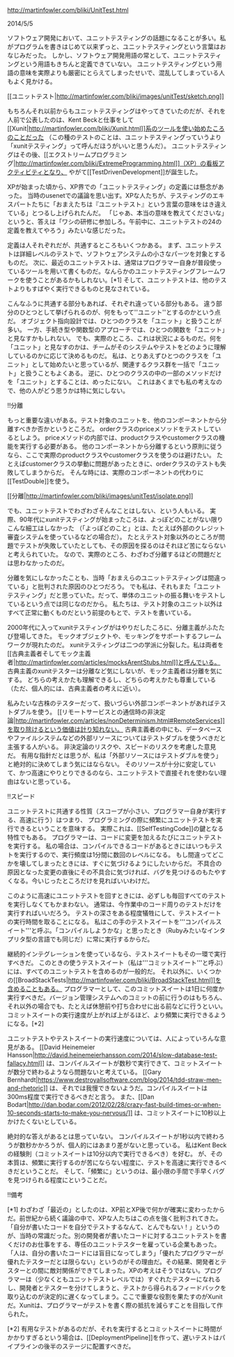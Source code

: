 http://martinfowler.com/bliki/UnitTest.html

2014/5/5

ソフトウェア開発において、ユニットテスティングの話題になることが多い。私がプログラムを書きはじめて以来ずっと、ユニットテスティングという言葉はおなじみだった。
しかし、ソフトウェア開発用語の常として、ユニットテスティングという用語もきちんと定義できていない。
ユニットテスティングという用語の意味を実際よりも厳密にとらえてしまったせいで、混乱してしまっている人もよく見かける。

[[ユニットテスト|http://martinfowler.com/bliki/images/unitTest/sketch.png]]

もちろんそれ以前からもユニットテスティングはやってきていたのだが、それを人前で公表したのは、Kent Beckと仕事をして
[[Xunit|http://martinfowler.com/bliki/Xunit.html]]系のツールを使い始めたころのことだった
（この種のテストのことは、ユニットテスティングっていうより「xunitテスティング」って呼んだほうがいいと思うんだ）。
ユニットテスティングはその後、[[エクストリームプログラミング|http://martinfowler.com/bliki/ExtremeProgramming.html]]（XP）の看板アクティビティとなり、
やがて[[TestDrivenDevelopment]]が誕生した。

XPが始まった頃から、XP界での「ユニットテスティング」の定義には懸念があった。
当時のusenetでの議論を思い出す。XPな人たちが、テスティングのエキスパートたちに「おまえたちは『ユニットテスト』という言葉の意味をはき違えている」とつるし上げられたんだ。
「じゃあ、本当の意味を教えてくださいな」というと、答えは「ワシの研修に参加しろ。午前中に、ユニットテストの24の定義を教えてやろう」みたいな感じだった。

定義は人それぞれだが、共通するところもいくつかある。
まず、ユニットテストは詳細レベルのテストで、ソフトウェアシステムの小さなパーツを対象とするものだ。
次に、最近のユニットテストは、通常はプログラマー自身が普段使っているツールを用いて書くものだ。なんらかのユニットテスティングフレームワークを使うことがあるかもしれない。[*1]
そして、ユニットテストは、他のテストよりもすばやく実行できるものと見なされている。

こんなふうに共通する部分もあれば、それぞれ違っている部分もある。
違う部分のひとつとして挙げられるのが、何をもって''ユニット''とするのかという点だ。
オブジェクト指向設計では、ひとつのクラスを「ユニット」と扱うことが多い。
一方、手続き型や関数型のアプローチでは、ひとつの関数を「ユニット」と見なすかもしれない。
でも、実際のところ、これは状況によるものだ。何を「ユニット」と見なすのかは、チームがそのシステムやテストをどのように理解しているのかに応じて決めるものだ。
私は、とりあえずひとつのクラスを「ユニット」として始めたいと思っているが、関連するクラス群を一括で「ユニット」と扱うこともよくある。
逆に、ひとつのクラスの中の一部のメソッドだけを「ユニット」とすることは、めったにない。
これはあくまでも私の考えなので、他の人がどう思うかは特に気にしない。

!!分離

もっと重要な違いがある。テスト対象のユニットを、他のコンポーネントから分離すべきか否かというところだ。
orderクラスのpriceメソッドをテストしているとしよう。
priceメソッドの内部では、productクラスやcustomerクラスの機能を実行する必要がある。
他のコンポーネントから分離するという原則に従うなら、ここで実際のproductクラスやcustomerクラスを使うのは避けたい。
たとえばcustomerクラスの挙動に問題があったときに、orderクラスのテストも失敗してしまうからだ。
そんな時には、実際のコンポーネントの代わりに[[TestDouble]]を使う。

[[分離|http://martinfowler.com/bliki/images/unitTest/isolate.png]]

でも、ユニットテストでわざわざそんなことはしない、という人もいる。
実際、90年代にxunitテスティングが始まったころは、よっぽどのことがない限りこんな細工はしなかった
（「よっぽどのこと」とは、たとえば外部のクレジット審査システムを使っているなどの場合だ）。
たとえテスト対象以外のところが問題でテストが失敗していたとしても、その原因を探るのはそれほど苦にならないと考えられていた。
なので、実際のところ、わざわざ分離するほどの問題だとは思わなかったのだ。

分離を気にしなかったことも、当時「おまえらのユニットテスティングは間違っている」と批判された原因のひとつだろう。
でも私は、それもまた「ユニットテスティング」だと思っていた。だって、単体のユニットの振る舞いをテストしているという点では同じなのだから。
私たちは、テスト対象のユニット以外はすべて正常に動くものだという前提のもとで、テストを書いている。

2000年代に入ってxunitテスティングがはやりだしたころに、分離主義がふたたび登場してきた。
モックオブジェクトや、モッキングをサポートするフレームワークが現れたのだ。
xunitテスティングは二つの学派に分裂した。私は両者を[[古典主義者そしてモック主義者|http://martinfowler.com/articles/mocksArentStubs.html]]と呼んでいる。
古典主義のxunitテスターは分離など気にしないが、モック主義者は分離を気にする。
どちらの考えかたも理解できるし、どちらの考えかたも尊重している（ただ、個人的には、古典主義者の考えに近い）。

私みたいな古株のテスターだって、扱いづらい外部コンポーネントがあればテストダブルを使う。
[[リモートサービスとの通信時の非決定論|http://martinfowler.com/articles/nonDeterminism.html#RemoteServices]]を取り除けるという価値は計り知れない。
古典主義者の中にも、データベースやファイルシステムなどの外部リソースについてはテストダブルを使うべきだと主張する人がいる。
非決定論のリスクや、スピードのリスクを考慮した意見だ。
有用な指針だとは思うが、私は「外部リソースにはテストダブルを使う」と絶対的に決めてしまう気にはならない。
そのリソースが十分に安定していて、かつ高速にやりとりできるのなら、ユニットテストで直接それを使わない理由はないと思っている。

!!スピード

ユニットテストに共通する性質（スコープが小さい、プログラマー自身が実行する、高速に行う）はつまり、
プログラミングの際に頻繁にユニットテストを実行できるということを意味する。
実際これは、[[SelfTestingCode]]の鍵となる特性でもある。
プログラマーは、コードに変更を加えるたびにユニットテストを実行する。
私の場合は、コンパイルできるコードがあるときにはいつもテストを実行するので、実行頻度は1分間に数回のレベルになる。
もし間違ってどこかを壊してしまったときには、すぐに気づけるようにしたいからだ。
不具合の原因となった変更の直後にその不具合に気づければ、バグを見つけるのもたやすくなる。今いじったところだけを見ればいいわけだ。

このように高速にユニットテストを回すときには、必ずしも毎回すべてのテストを実行しなくてもかまわない。
通常は、今作業中のコード周りのテストだけを実行すればいいだろう。
テストの深さをある程度犠牲にして、テストスイートの実行時間を取ることになる。
私はこの手のテストスイートを'''コンパイルスイート'''と呼ぶ。「コンパイルしようかな」と思ったとき（Rubyみたいなインタプリタ型の言語でも同じだ）に常に実行するからだ。

継続的インテグレーションを使っているなら、テストスイートもその一環で実行すべきだ。
このときの使うテストスイート（私は'''コミットスイート'''と呼ぶ）には、すべてのユニットテストを含めるのが一般的だ。
それ以外に、いくつかの[[BroadStackTests|http://martinfowler.com/bliki/BroadStackTest.html]]を含めることもある。
プログラマーとして、このコミットスイートは1日に何度か実行すべきだ。バージョン管理システムへのコミットの前に行うのはもちろん、
それ以外の場合でも、たとえば休憩前や打ち合わせに出る前などに行うといい。
コミットスイートの実行速度が上がれば上がるほど、より頻繁に実行できるようになる。[*2]

ユニットテストやテストスイートの実行速度については、人によっていろんな意見がある。
[[David Heinemeier Hansson|http://david.heinemeierhansson.com/2014/slow-database-test-fallacy.html]]
は、コンパイルスイートが数秒で実行できて、コミットスイートが数分で終わるようなら問題ないと考えている。
[[Gary Bernhardt|https://www.destroyallsoftware.com/blog/2014/tdd-straw-men-and-rhetoric]]
は、それでは我慢できないようだ。コンパイルスイートは300ms程度で実行できるべきだと言う。
また、[[Dan Bodart|http://dan.bodar.com/2012/02/28/crazy-fast-build-times-or-when-10-seconds-starts-to-make-you-nervous/]]
は、コミットスイートに10秒以上かけたくないとしている。

絶対的な答えがあるとは思っていない。
コンパイルスイートが1秒以内で終わろうが数秒かかろうが、個人的にはあまり差がないと思っている。
私はKent Beckの経験則（コミットスイートは10分以内で実行できるべき）を好む。
が、その本質は、頻繁に実行するのが苦にならない程度に、テストを高速に実行できるべきだということだ。
そして、「頻繁に」というのは、最小限の手間で手早くバグを見つけられる程度にということだ。

!!備考

[*1] わざわざ「最近の」としたのは、XP前とXP後で何かが確実に変わったからだ。前世紀から続く議論の中で、XPな人たちはこの点を強く批判されてきた。「自分が書いたコードを自分でテストするなんて、とんでもない！」というのが、当時の常識だった。別の開発者が書いたコードに対するユニットテストを書くだけのお仕事をする、専任のユニットテスターを雇っている企業もあった。「人は、自分の書いたコードには盲目になってしまう」「優れたプログラマーが優れたテスターだとは限らない」というのがその理由だ。その結果、開発者とテスターとの間に敵対関係ができてしまった。XPの考えはそうではない。プログラマーは（少なくともユニットテストレベルでは）すぐれたテスターになれるし、開発者とテスターを分けてしまうと、テストから得られるフィードバックを取り込むのが決定的に遅くなってしまう。ここで重要な役割を果たすのがXunitだ。Xunitは、プログラマーがテストを書く際の抵抗を減らすことを目指して作られた。

[*2] 有用なテストがあるのだが、それを実行するとコミットスイートに時間がかかりすぎるという場合は、[[DeploymentPipeline]]を作って、遅いテストはパイプラインの後半のステージに配置すべきだ。
